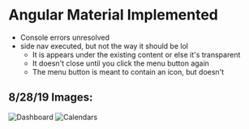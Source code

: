 # Angular Material Implemented
* Console errors unresolved
* side nav executed, but not the way it should be lol
    * It is appears under the existing content or else it's transparent
    * It doesn't close until you click the menu button again
    * The menu button is meant to contain an icon, but doesn't

## 8/28/19 Images:
![Dashboard](https://github.com/JessicaNations/Safari/blob/master/src/assets/images/dashboard8-29.png)
![Calendars](https://github.com/JessicaNations/Safari/blob/master/src/assets/images/calendars8-29.png)
